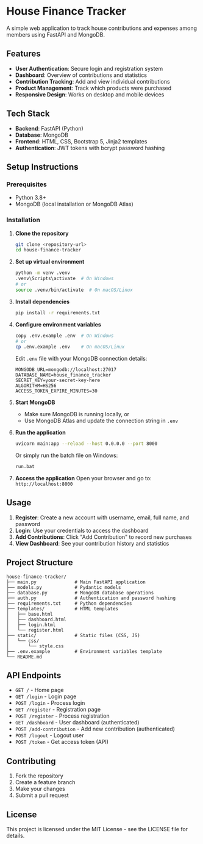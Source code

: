 # House Finance Tracker

A simple web application to track house contributions and expenses among members using FastAPI and MongoDB.

## Features

- **User Authentication**: Secure login and registration system
- **Dashboard**: Overview of contributions and statistics
- **Contribution Tracking**: Add and view individual contributions
- **Product Management**: Track which products were purchased
- **Responsive Design**: Works on desktop and mobile devices

## Tech Stack

- **Backend**: FastAPI (Python)
- **Database**: MongoDB
- **Frontend**: HTML, CSS, Bootstrap 5, Jinja2 templates
- **Authentication**: JWT tokens with bcrypt password hashing

## Setup Instructions

### Prerequisites

- Python 3.8+
- MongoDB (local installation or MongoDB Atlas)

### Installation

1. **Clone the repository**
   ```bash
   git clone <repository-url>
   cd house-finance-tracker
   ```

2. **Set up virtual environment**
   ```bash
   python -m venv .venv
   .venv\Scripts\activate  # On Windows
   # or
   source .venv/bin/activate  # On macOS/Linux
   ```

3. **Install dependencies**
   ```bash
   pip install -r requirements.txt
   ```

4. **Configure environment variables**
   ```bash
   copy .env.example .env  # On Windows
   # or
   cp .env.example .env    # On macOS/Linux
   ```
   
   Edit `.env` file with your MongoDB connection details:
   ```
   MONGODB_URL=mongodb://localhost:27017
   DATABASE_NAME=house_finance_tracker
   SECRET_KEY=your-secret-key-here
   ALGORITHM=HS256
   ACCESS_TOKEN_EXPIRE_MINUTES=30
   ```

5. **Start MongoDB**
   - Make sure MongoDB is running locally, or
   - Use MongoDB Atlas and update the connection string in `.env`

6. **Run the application**
   ```bash
   uvicorn main:app --reload --host 0.0.0.0 --port 8000
   ```
   
   Or simply run the batch file on Windows:
   ```bash
   run.bat
   ```

7. **Access the application**
   Open your browser and go to: `http://localhost:8000`

## Usage

1. **Register**: Create a new account with username, email, full name, and password
2. **Login**: Use your credentials to access the dashboard
3. **Add Contributions**: Click "Add Contribution" to record new purchases
4. **View Dashboard**: See your contribution history and statistics

## Project Structure

```
house-finance-tracker/
├── main.py              # Main FastAPI application
├── models.py            # Pydantic models
├── database.py          # MongoDB database operations
├── auth.py              # Authentication and password hashing
├── requirements.txt     # Python dependencies
├── templates/           # HTML templates
│   ├── base.html
│   ├── dashboard.html
│   ├── login.html
│   └── register.html
├── static/              # Static files (CSS, JS)
│   └── css/
│       └── style.css
├── .env.example         # Environment variables template
└── README.md
```

## API Endpoints

- `GET /` - Home page
- `GET /login` - Login page
- `POST /login` - Process login
- `GET /register` - Registration page
- `POST /register` - Process registration
- `GET /dashboard` - User dashboard (authenticated)
- `POST /add-contribution` - Add new contribution (authenticated)
- `POST /logout` - Logout user
- `POST /token` - Get access token (API)

## Contributing

1. Fork the repository
2. Create a feature branch
3. Make your changes
4. Submit a pull request

## License

This project is licensed under the MIT License - see the LICENSE file for details.

